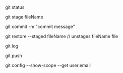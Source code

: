 git status

git stage fileName

git commit -m "commit message"

git restore --staged fileName // unstages fileName file

git log

git push

git config --show-scope --get user.email

